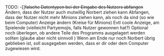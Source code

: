 TODO:
-[]~~falsche Datentypen bei der Eingabe des Nutzers abfangen~~
Ändern, dass der Nutzer auch mutwillig Norbert ziehen kann
Abfangen, dass der Nutzer nicht mehr Minions ziehen kann, als noch da sind (so wie beim Computer)
Anzeige ändern (Kreise für Minions)
Evtl coole Anzeige, am Spielende (vielleicht Partyemojis, falls Nutzer gewonnen hat?)
Optional noch überlegen, ob andere Teile des Programms ausgelagert werden sollten (glaube aber nicht sinnvoll )
Wenn am Ende nur noch Norbert übrig geblieben ist, soll ausgegeben werden, dass er dir oder dem Computer zugewiesen wird.